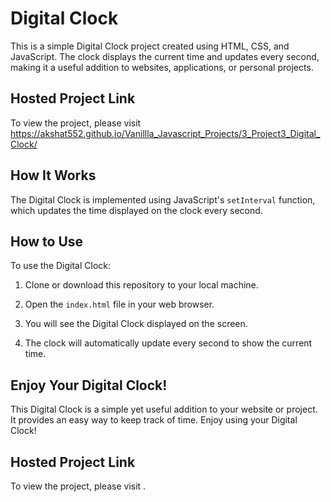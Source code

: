 # Digital Clock

This is a simple Digital Clock project created using HTML, CSS, and JavaScript. The clock displays the current time and updates every second, making it a useful addition to websites, applications, or personal projects.

## Hosted Project Link

To view the project, please visit https://akshat552.github.io/Vanillla_Javascript_Projects/3_Project3_Digital_Clock/ 

## How It Works

The Digital Clock is implemented using JavaScript's `setInterval` function, which updates the time displayed on the clock every second.

## How to Use

To use the Digital Clock:

1. Clone or download this repository to your local machine.

2. Open the `index.html` file in your web browser.

3. You will see the Digital Clock displayed on the screen.

4. The clock will automatically update every second to show the current time.

## Enjoy Your Digital Clock!

This Digital Clock is a simple yet useful addition to your website or project. It provides an easy way to keep track of time. Enjoy using your Digital Clock!

## Hosted Project Link

To view the project, please visit .
